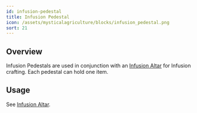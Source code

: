 ```yaml
---
id: infusion-pedestal
title: Infusion Pedestal
icon: /assets/mysticalagriculture/blocks/infusion_pedestal.png
sort: 21
---
```


## Overview

Infusion Pedestals are used in conjunction with an [Infusion Altar](infusion-altar.md) for Infusion crafting. Each pedestal can hold one item.

## Usage

See [Infusion Altar](infusion-altar.md).
